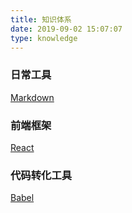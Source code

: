 ```yaml
---
title: 知识体系
date: 2019-09-02 15:07:07
type: knowledge
---
```



### 日常工具

[Markdown](/tags/markdown/)

### 前端框架
[React](/tags/react)

### 代码转化工具
[Babel](/tags/Babel)